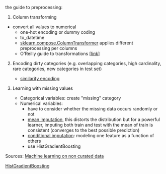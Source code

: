 the guide to preprocessing:

1. Column transforming
- convert all values to numerical
    - one-hot encoding or dummy coding
    - to_datetime
    - [sklearn.compose.ColumnTransformer](https://scikit-learn.org/stable/modules/generated/sklearn.compose.ColumnTransformer.html) applies different preprocessing per columns
    - O'Reilly guide to transformations [[link]](https://www.oreilly.com/library/view/introduction-to-machine/9781449369880/ch04.html)

2. Encoding dirty categories (e.g. overlapping categories, high cardinality, rare categories, new categories in test set)
    - [similarity encoding](https://github.com/dirty-cat/dirty_cat/)

3. Learning with missing values
    - Categorical variables: create "missing" category
    - Numerical variables:
        - have to consider whether the missing data occurs randomly or not
        - [mean imputation](https://scikit-learn.org/stable/modules/generated/sklearn.impute.SimpleImputer.html), this distorts the distribution but for a powerful learner, imputing both train and test with the mean of train is consistent (converges to the best possible prediction)
        - [conditional imputation](https://scikit-learn.org/stable/modules/generated/sklearn.impute.IterativeImputer.html): modeling one feature as a function of others
        - use HistGradientBoosting

Sources:
[Machine learning on non curated data](https://www.slideshare.net/GaelVaroquaux/machine-learning-on-non-curated-data-154905090)

[HistGradientBoosting](https://easychair.org/publications/open/pCtK)
